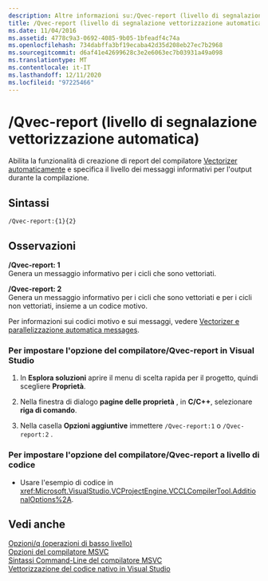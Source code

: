 ```yaml
---
description: Altre informazioni su:/Qvec-report (livello di segnalazione Vectorizer automatica)
title: /Qvec-report (livello di segnalazione vettorizzazione automatica)
ms.date: 11/04/2016
ms.assetid: 4778c9a3-0692-4085-9b05-1bfeadf4c74a
ms.openlocfilehash: 734dabffa3bf19ecaba42d35d208eb27ec7b2968
ms.sourcegitcommit: d6af41e42699628c3e2e6063ec7b03931a49a098
ms.translationtype: MT
ms.contentlocale: it-IT
ms.lasthandoff: 12/11/2020
ms.locfileid: "97225466"
---
```

# <a name="qvec-report-auto-vectorizer-reporting-level"></a>/Qvec-report (livello di segnalazione vettorizzazione automatica)

Abilita la funzionalità di creazione di report del compilatore [Vectorizer automaticamente](../../parallel/auto-parallelization-and-auto-vectorization.md) e specifica il livello dei messaggi informativi per l'output durante la compilazione.

## <a name="syntax"></a>Sintassi

```
/Qvec-report:{1}{2}
```

## <a name="remarks"></a>Osservazioni

**/Qvec-report: 1**<br/>
Genera un messaggio informativo per i cicli che sono vettoriati.

**/Qvec-report: 2**<br/>
Genera un messaggio informativo per i cicli che sono vettoriati e per i cicli non vettoriati, insieme a un codice motivo.

Per informazioni sui codici motivo e sui messaggi, vedere [Vectorizer e parallelizzazione automatica messages](../../error-messages/tool-errors/vectorizer-and-parallelizer-messages.md).

### <a name="to-set-the-qvec-report-compiler-option-in-visual-studio"></a>Per impostare l'opzione del compilatore/Qvec-report in Visual Studio

1. In **Esplora soluzioni** aprire il menu di scelta rapida per il progetto, quindi scegliere **Proprietà**.

1. Nella finestra di dialogo **pagine delle proprietà** , in **C/C++**, selezionare **riga di comando**.

1. Nella casella **Opzioni aggiuntive** immettere `/Qvec-report:1` o `/Qvec-report:2` .

### <a name="to-set-the-qvec-report-compiler-option-programmatically"></a>Per impostare l'opzione del compilatore/Qvec-report a livello di codice

- Usare l'esempio di codice in <xref:Microsoft.VisualStudio.VCProjectEngine.VCCLCompilerTool.AdditionalOptions%2A>.

## <a name="see-also"></a>Vedi anche

[Opzioni/q (operazioni di basso livello)](q-options-low-level-operations.md)<br/>
[Opzioni del compilatore MSVC](compiler-options.md)<br/>
[Sintassi Command-Line del compilatore MSVC](compiler-command-line-syntax.md)<br/>
[Vettorizzazione del codice nativo in Visual Studio](/archive/blogs/nativeconcurrency/auto-vectorizer-in-visual-studio-2012-overview)
